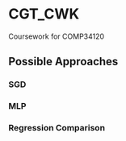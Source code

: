 # CGT_CWK
Coursework for COMP34120

## Possible Approaches
### SGD
### MLP
### Regression Comparison
